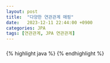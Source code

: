 ```yaml
---
layout: post
title:  "다양한 연관관계 매핑"
date:   2023-12-11 22:44:00 +0900
categories: JPA
tags: [연관관계, JPA 연관관계]
---
```


### 

{% highlight java %}
{% endhighlight %}